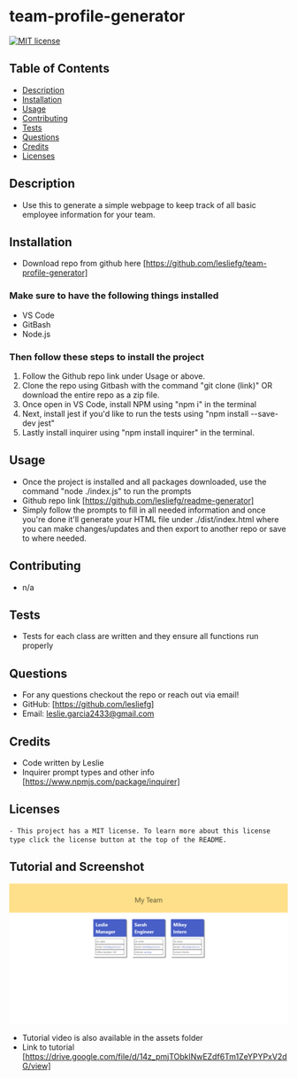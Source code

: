 # team-profile-generator

[![MIT license](https://img.shields.io/badge/License-MIT-blue.svg)](https://lbesson.mit-license.org/)

## Table of Contents
* [Description](#description)
* [Installation](#installation)
* [Usage](#usage)
* [Contributing](#contributing)
* [Tests](#tests)
* [Questions](#questions)
* [Credits](#credits)
* [Licenses](#license)

## Description
- Use this to generate a simple webpage to keep track of all basic employee information for your team.

## Installation
- Download repo from github here [https://github.com/lesliefg/team-profile-generator]

### Make sure to have the following things installed
* VS Code
* GitBash
* Node.js

### Then follow these steps to install the project
1. Follow the Github repo link under Usage or above.
2. Clone the repo using Gitbash with the command "git clone (link)" OR download the entire repo as a zip file.
3. Once open in VS Code, install NPM using "npm i" in the terminal
4. Next, install jest if you'd like to run the tests using "npm install --save-dev jest"
5. Lastly install inquirer using "npm install inquirer" in the terminal. 

## Usage
- Once the project is installed and all packages downloaded, use the command "node ./index.js" to run the prompts
- Github repo link [https://github.com/lesliefg/readme-generator]
- Simply follow the prompts to fill in all needed information and once you're done it'll generate your HTML file under ./dist/index.html where you can make changes/updates and then export to another repo or save to where needed.

## Contributing
- n/a

## Tests
- Tests for each class are written and they ensure all functions run properly

## Questions
- For any questions checkout the repo or reach out via email!  
- GitHub: [https://github.com/lesliefg]
- Email: leslie.garcia2433@gmail.com

## Credits
- Code written by Leslie
- Inquirer prompt types and other info [https://www.npmjs.com/package/inquirer]

## Licenses
    - This project has a MIT license. To learn more about this license type click the license button at the top of the README.

## Tutorial and Screenshot
![alt text](/assets/screenshot.png)
- Tutorial video is also available in the assets folder
- Link to tutorial [https://drive.google.com/file/d/14z_pmjTObklNwEZdf6Tm1ZeYPYPxV2dG/view]
